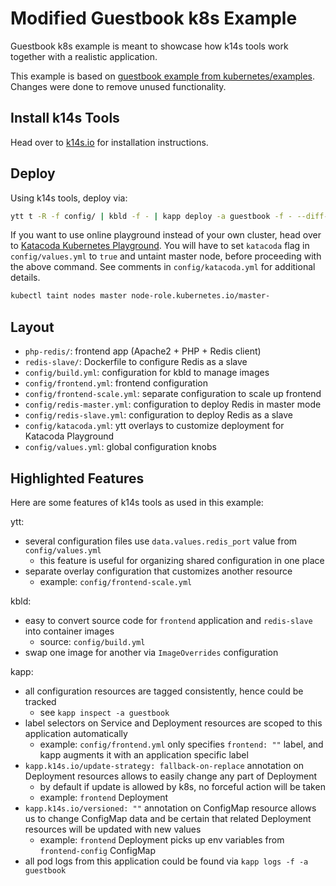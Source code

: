 # Modified Guestbook k8s Example

Guestbook k8s example is meant to showcase how k14s tools work together with a realistic application.

This example is based on [guestbook example from kubernetes/examples](https://github.com/kubernetes/examples/blob/d94a4484e1f73a277df25b13153f54cc60773eb5/guestbook/all-in-one/guestbook-all-in-one.yaml). Changes were done to remove unused functionality.

## Install k14s Tools

Head over to [k14s.io](https://k14s.io/) for installation instructions.

## Deploy

Using k14s tools, deploy via:

```bash
ytt t -R -f config/ | kbld -f - | kapp deploy -a guestbook -f - --diff-changes -y
```

If you want to use online playground instead of your own cluster, head over to [Katacoda Kubernetes Playground](https://www.katacoda.com/courses/kubernetes/playground). You will have to set `katacoda` flag in `config/values.yml` to `true` and untaint master node, before proceeding with the above command. See comments in `config/katacoda.yml` for additional details.

```bash
kubectl taint nodes master node-role.kubernetes.io/master-
```

## Layout

- `php-redis/`: frontend app (Apache2 + PHP + Redis client)
- `redis-slave/`: Dockerfile to configure Redis as a slave
- `config/build.yml`: configuration for kbld to manage images
- `config/frontend.yml`: frontend configuration
- `config/frontend-scale.yml`: separate configuration to scale up frontend
- `config/redis-master.yml`: configuration to deploy Redis in master mode
- `config/redis-slave.yml`: configuration to deploy Redis as a slave
- `config/katacoda.yml`: ytt overlays to customize deployment for Katacoda Playground
- `config/values.yml`: global configuration knobs

## Highlighted Features

Here are some features of k14s tools as used in this example:

ytt:

- several configuration files use `data.values.redis_port` value from `config/values.yml`
  - this feature is useful for organizing shared configuration in one place
- separate overlay configuration that customizes another resource
  - example: `config/frontend-scale.yml`

kbld:

- easy to convert source code for `frontend` application and `redis-slave` into container images
  - source: `config/build.yml`
- swap one image for another via `ImageOverrides` configuration

kapp:

- all configuration resources are tagged consistently, hence could be tracked
  - see `kapp inspect -a guestbook`
- label selectors on Service and Deployment resources are scoped to this application automatically
  - example: `config/frontend.yml` only specifies `frontend: ""` label, and kapp augments it with an application specific label
- `kapp.k14s.io/update-strategy: fallback-on-replace` annotation on Deployment resources allows to easily change any part of Deployment
  - by default if update is allowed by k8s, no forceful action will be taken
  - example: `frontend` Deployment
- `kapp.k14s.io/versioned: ""` annotation on ConfigMap resource allows us to change ConfigMap data and be certain that related Deployment resources will be updated with new values
  - example: `frontend` Deployment picks up env variables from `frontend-config` ConfigMap
- all pod logs from this application could be found via `kapp logs -f -a guestbook`
